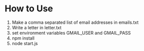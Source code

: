 # How to Use
1. Make a comma separated list of email addresses in emails.txt
2. Write a letter in letter.txt
3. set environment variables GMAIL_USER and GMAIL_PASS
4. npm install
5. node start.js
